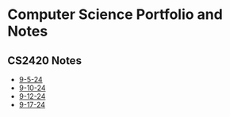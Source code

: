 # Computer Science Portfolio and Notes

## CS2420 Notes
*   [9-5-24](./doc/Notes/9-5-24.md)
*   [9-10-24](./doc/Notes/9-10-24.md)
*   [9-12-24](./doc/Notes/9-12-24.md)
*   [9-17-24](./doc/Notes/9-17-24.md)






